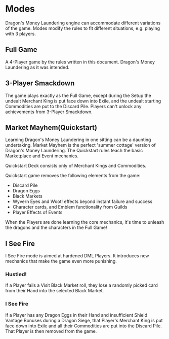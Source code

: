 # Modes

Dragon's Money Laundering engine can accommodate different variations of the game. Modes modify the rules to fit different situations, e.g. playing with 3 players.

## Full Game

A 4-Player game by the rules written in this document. Dragon's Money Laundering as it was intended.

## 3-Player Smackdown

The game plays exactly as the Full Game, except during the Setup the undealt Merchant King is put face down into Exile, and the undealt starting Commodities are put to the Discard Pile. Players can't unlock any achievements from 3-Player Smackdown.

## Market Mayhem(Quickstart)

Learning Dragon's Money Laundering in one sitting can be a daunting undertaking. Market Mayhem is the perfect 'summer cottage' version of Dragon's Money Laundering. The Quickstart rules teach the basic Marketplace and Event mechanics.

Quickstart Deck consists only of Merchant Kings and Commodities.

Quickstart game removes the following elements from the game:

* Discard Pile
* Dragon Eggs
* Black Markets
* Wyvern Eyes and Woot! effects beyond instant failure and success
* Character cards, and Emblem functionality from Guilds
* Player Effects of Events

When the Players are done learning the core mechanics, it's time to unleash the dragons and the characters in the Full Game!

## I See Fire

I See Fire mode is aimed at hardened DML Players. It introduces new mechanics that make the game even more punishing.

### Hustled!

If a Player fails a Visit Black Market roll, they lose a randomly picked card from their Hand into the selected Black Market.

### I See Fire

If a Player has any Dragon Eggs in their Hand and insufficient Shield Vantage Bonuses during a Dragon Siege, that Player's Merchant King is put face down into Exile and all their Commodities are put into the Discard Pile. That Player is then removed from the game.
